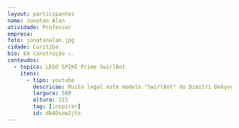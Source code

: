```yaml
---
layout: participantes
nome: Jonatan Alan
atividade: Professor
empresa: 
foto: jonatanalan.jpg
cidade: Curitiba
bio: Em Construção ⚠️.
conteudos:
  - topico: LEGO SPIKE Prime SwirlBot
    itens: 
      - tipo: youtube
        descricao: Muito legal este modelo "SwirlBot" do Dimitri Dekyvere.
        largura: 560
        altura: 315
        tag: [inspirar]
        id: dbADsow2jto
---
```

